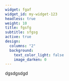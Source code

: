 ```yaml
---
widget: fgaf
widget_id: my-widget-123
headless: true
weight: 10
title: fgsfg
subtitle: sfgsg
active: true
design:
  columns: "2"
  background:
    text_color_light: false
    image_darken: 0
---
```

dgsdgsdgd